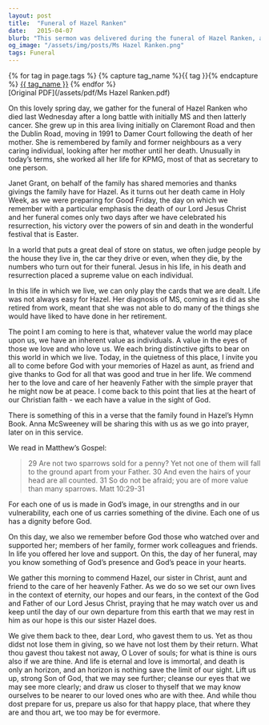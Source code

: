 ```yaml
---
layout: post
title:  "Funeral of Hazel Ranken"
date:   2015-04-07
blurb: "This sermon was delivered during the funeral of Hazel Ranken, a caring individual who lived her life serving others. Despite her struggles with MS and cancer, Hazel's life was a testament to the inherent value of each individual. The sermon emphasizes the Christian belief in the inherent value of each individual in the sight of God, regardless of the world's judgement."
og_image: "/assets/img/posts/Ms Hazel Ranken.png"
tags: Funeral
---    
```

<div class="tag-pills">
  {% for tag in page.tags %}
    {% capture tag_name %}{{ tag }}{% endcapture %}
    <a href="{{ site.baseurl }}/tag/{{ tag_name | slugify }}" class="tag-pill">{{ tag_name }}</a>
  {% endfor %}
</div>
[Original PDF](/assets/pdf/Ms Hazel Ranken.pdf)

On this lovely spring day, we gather for the funeral of Hazel Ranken who died last Wednesday after a long battle with initially MS and then latterly cancer. She grew up in this area living initially on Claremont Road and then the Dublin Road, moving in 1991 to Damer Court following the death of her mother. She is remembered by family and former neighbours as a very caring individual, looking after her mother until her death. Unusually in today’s terms, she worked all her life for KPMG, most of that as secretary to one person.

Janet Grant, on behalf of the family has shared memories and thanks givings the family have for Hazel. As it turns out her death came in Holy Week, as we were preparing for Good Friday, the day on which we remember with a particular emphasis the death of our Lord Jesus Christ and her funeral comes only two days after we have celebrated his resurrection, his victory over the powers of sin and death in the wonderful festival that is Easter.

In a world that puts a great deal of store on status, we often judge people by the house they live in, the car they drive or even, when they die, by the numbers who turn out for their funeral. Jesus in his life, in his death and resurrection placed a supreme value on each individual.

In this life in which we live, we can only play the cards that we are dealt. Life was not always easy for Hazel. Her diagnosis of MS, coming as it did as she retired from work, meant that she was not able to do many of the things she would have liked to have done in her retirement.

The point I am coming to here is that, whatever value the world may place upon us, we have an inherent value as individuals. A value in the eyes of those we love and who love us. We each bring distinctive gifts to bear on this world in which we live. Today, in the quietness of this place, I invite you all to come before God with your memories of Hazel as aunt, as friend and give thanks to God for all that was good and true in her life. We commend her to the love and care of her heavenly Father with the simple prayer that he might now be at peace. I come back to this point that lies at the heart of our Christian faith - we each have a value in the sight of God.

There is something of this in a verse that the family found in Hazel’s Hymn Book. Anna McSweeney will be sharing this with us as we go into prayer, later on in this service.

We read in Matthew’s Gospel:

> 29 Are not two sparrows sold for a penny? Yet not one of them will fall to the ground apart from your Father. 30 And even the hairs of your head are all counted. 31 So do not be afraid; you are of more value than many sparrows. Matt 10:29-31

For each one of us is made in God’s image, in our strengths and in our vulnerability, each one of us carries something of the divine. Each one of us has a dignity before God.

On this day, we also we remember before God those who watched over and supported her; members of her family, former work colleagues and friends. In life you offered her love and support. On this, the day of her funeral, may you know something of God’s presence and God’s peace in your hearts.

We gather this morning to commend Hazel, our sister in Christ, aunt and friend to the care of her heavenly Father. As we do so we set our own lives in the context of eternity, our hopes and our fears, in the context of the God and Father of our Lord Jesus Christ, praying that he may watch over us and keep until the day of our own departure from this earth that we may rest in him as our hope is this our sister Hazel does.

We give them back to thee, dear Lord, who gavest them to us. Yet as thou didst not lose them in giving, so we have not lost them by their return. What thou gavest thou takest not away, O Lover of souls; for what is thine is ours also if we are thine. And life is eternal and love is immortal, and death is only an horizon, and an horizon is nothing save the limit of our sight. Lift us up, strong Son of God, that we may see further; cleanse our eyes that we may see more clearly; and draw us closer to thyself that we may know ourselves to be nearer to our loved ones who are with thee. And while thou dost prepare for us, prepare us also for that happy place, that where they are and thou art, we too may be for evermore.
